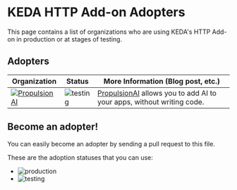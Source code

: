 # KEDA HTTP Add-on Adopters

This page contains a list of organizations who are using KEDA's HTTP Add-on in production or at stages of testing.

## Adopters

| Organization | Status | More Information (Blog post, etc.) |
| ------------ | ---------| ---------------|
|<a href="https:propulsionhq.com" target="_blank"><picture><source media="(prefers-color-scheme: dark)" srcset="https://propulsionhq.com/assets/images/propulsion-white.png"><img alt="PropulsionAI" src="https://propulsionhq.com/assets/images/propulsion-full-color.png"></picture></a>|![testing](https://img.shields.io/badge/-development%20&%20testing-green?style=flat)|[PropulsionAI](https://propulsionhq.com) allows you to add AI to your apps, without writing code.|

## Become an adopter!

You can easily become an adopter by sending a pull request to this file.

These are the adoption statuses that you can use:

- ![production](https://img.shields.io/badge/-production-blue?style=flat)
- ![testing](https://img.shields.io/badge/-development%20&%20testing-green?style=flat)
